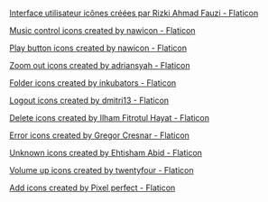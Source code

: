 <a href="https://www.flaticon.com/fr/icones-gratuites/interface-utilisateur" title="interface utilisateur icônes">Interface utilisateur icônes créées par Rizki Ahmad Fauzi - Flaticon</a>

<a href="https://www.flaticon.com/free-icons/music-control" title="music control icons">Music control icons created by nawicon - Flaticon</a>

<a href="https://www.flaticon.com/free-icons/play-button" title="play button icons">Play button icons created by nawicon - Flaticon</a>

<a href="https://www.flaticon.com/free-icons/zoom-out" title="zoom out icons">Zoom out icons created by adriansyah - Flaticon</a>

<a href="https://www.flaticon.com/free-icons/folder" title="folder icons">Folder icons created by inkubators - Flaticon</a>

<a href="https://www.flaticon.com/free-icons/logout" title="logout icons">Logout icons created by dmitri13 - Flaticon</a>

<a href="https://www.flaticon.com/free-icons/delete" title="delete icons">Delete icons created by Ilham Fitrotul Hayat - Flaticon</a>

<a href="https://www.flaticon.com/free-icons/error" title="error icons">Error icons created by Gregor Cresnar - Flaticon</a>

<a href="https://www.flaticon.com/free-icons/unknown" title="unknown icons">Unknown icons created by Ehtisham Abid - Flaticon</a>

<a href="https://www.flaticon.com/free-icons/volume-up" title="volume up icons">Volume up icons created by twentyfour - Flaticon</a>

<a href="https://www.flaticon.com/free-icons/add" title="add icons">Add icons created by Pixel perfect - Flaticon</a>